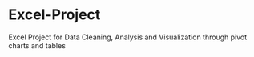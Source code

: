# Excel-Project
Excel Project for Data Cleaning, Analysis and Visualization through pivot charts and tables
